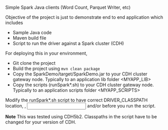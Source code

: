 Simple Spark Java clients (Word Count, Parquet Writer, etc)

Objective of the project is just to demonstrate end to end application which includes 
* Sample Java code
* Maven build file 
* Script to run the driver against a Spark cluster (CDH)

For deploying this in your environment,
* Git clone the project
* Build the project using ```mvn clean package```
* Copy the SparkDemo/target/SparkDemo.jar to your CDH cluster gateway node. Typically to an application lib folder <MYAPP_LIB>
* Copy the scripts (runSpark*.sh) to your CDH cluster gateway node. Typically to an application scripts folder
<MYAPP_SCRIPTS>

Modify the runSpark*.sh script to have correct DRIVER_CLASSPATH location, <Spark Master URL>, <input file path> and/or <output file path> before you run the script.

**Note** This was tested using CDH5b2. Classpaths in the script have to be changed for your version of CDH.

